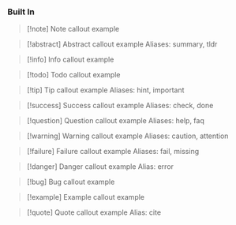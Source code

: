 ### Built In

> [!note] Note callout example

> [!abstract] Abstract callout example
> Aliases: summary, tldr

> [!info] Info callout example

> [!todo] Todo callout example

> [!tip] Tip callout example
> Aliases: hint, important

> [!success] Success callout example
> Aliases: check, done

> [!question] Question callout example
> Aliases: help, faq

> [!warning] Warning callout example
> Aliases: caution, attention

> [!failure] Failure callout example
> Aliases: fail, missing

> [!danger] Danger callout example
> Alias: error

> [!bug] Bug callout example

> [!example] Example callout example

> [!quote] Quote callout example
> Alias: cite

